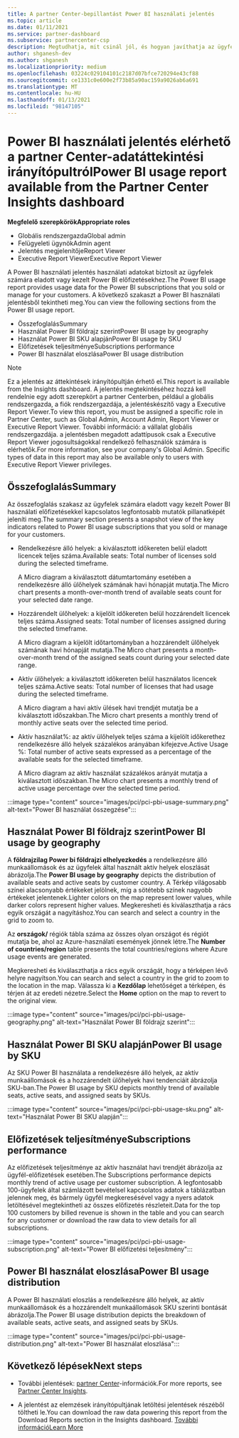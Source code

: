 ```yaml
---
title: A partner Center-bepillantást Power BI használati jelentés
ms.topic: article
ms.date: 01/11/2021
ms.service: partner-dashboard
ms.subservice: partnercenter-csp
description: Megtudhatja, mit csinál jól, és hogyan javíthatja az ügyfelek számára eladott vagy kezelt Power BI-előfizetések használatát.
author: shganesh-dev
ms.author: shganesh
ms.localizationpriority: medium
ms.openlocfilehash: 03224c029104101c2187d07bfce720294e43cf88
ms.sourcegitcommit: ce1331c0e600e2f73b85a90ac159a9026ab6a691
ms.translationtype: MT
ms.contentlocale: hu-HU
ms.lasthandoff: 01/13/2021
ms.locfileid: "98147105"
---
```

# <a name="power-bi-usage-report-available-from-the-partner-center-insights-dashboard"></a><span data-ttu-id="01034-103">Power BI használati jelentés elérhető a partner Center-adatáttekintési irányítópultról</span><span class="sxs-lookup"><span data-stu-id="01034-103">Power BI usage report available from the Partner Center Insights dashboard</span></span>

<span data-ttu-id="01034-104">**Megfelelő szerepkörök**</span><span class="sxs-lookup"><span data-stu-id="01034-104">**Appropriate roles**</span></span>
- <span data-ttu-id="01034-105">Globális rendszergazda</span><span class="sxs-lookup"><span data-stu-id="01034-105">Global admin</span></span>
- <span data-ttu-id="01034-106">Felügyeleti ügynök</span><span class="sxs-lookup"><span data-stu-id="01034-106">Admin agent</span></span>
- <span data-ttu-id="01034-107">Jelentés megjelenítője</span><span class="sxs-lookup"><span data-stu-id="01034-107">Report Viewer</span></span>
- <span data-ttu-id="01034-108">Executive Report Viewer</span><span class="sxs-lookup"><span data-stu-id="01034-108">Executive Report Viewer</span></span>

<span data-ttu-id="01034-109">A Power BI használati jelentés használati adatokat biztosít az ügyfelek számára eladott vagy kezelt Power BI előfizetésekhez.</span><span class="sxs-lookup"><span data-stu-id="01034-109">The Power BI usage report provides usage data for the Power BI subscriptions that you sold or manage for your customers.</span></span> <span data-ttu-id="01034-110">A következő szakaszt a Power BI használati jelentésből tekintheti meg.</span><span class="sxs-lookup"><span data-stu-id="01034-110">You can view the following sections from the Power BI usage report.</span></span>

- <span data-ttu-id="01034-111">Összefoglalás</span><span class="sxs-lookup"><span data-stu-id="01034-111">Summary</span></span>
- <span data-ttu-id="01034-112">Használat Power BI földrajz szerint</span><span class="sxs-lookup"><span data-stu-id="01034-112">Power BI usage by geography</span></span>
- <span data-ttu-id="01034-113">Használat Power BI SKU alapján</span><span class="sxs-lookup"><span data-stu-id="01034-113">Power BI usage by SKU</span></span>
- <span data-ttu-id="01034-114">Előfizetések teljesítménye</span><span class="sxs-lookup"><span data-stu-id="01034-114">Subscriptions performance</span></span>
- <span data-ttu-id="01034-115">Power BI használat eloszlása</span><span class="sxs-lookup"><span data-stu-id="01034-115">Power BI usage distribution</span></span>

 > [!NOTE]
 > <span data-ttu-id="01034-116">Ez a jelentés az áttekintések irányítópultján érhető el.</span><span class="sxs-lookup"><span data-stu-id="01034-116">This report is available from the Insights dashboard.</span></span> <span data-ttu-id="01034-117">A jelentés megtekintéséhez hozzá kell rendelnie egy adott szerepkört a partner Centerben, például a globális rendszergazda, a fiók rendszergazdája, a jelentéskészítő vagy a Executive Report Viewer.</span><span class="sxs-lookup"><span data-stu-id="01034-117">To view this report, you must be assigned a specific role in Partner Center, such as Global Admin, Account Admin, Report Viewer or Executive Report Viewer.</span></span> <span data-ttu-id="01034-118">További információ: a vállalat globális rendszergazdája. a jelentésben megadott adattípusok csak a Executive Report Viewer jogosultságokkal rendelkező felhasználók számára is elérhetők.</span><span class="sxs-lookup"><span data-stu-id="01034-118">For more information, see your company's Global Admin. Specific types of data in this report may also be available only to users with Executive Report Viewer privileges.</span></span>

## <a name="summary"></a><span data-ttu-id="01034-119">Összefoglalás</span><span class="sxs-lookup"><span data-stu-id="01034-119">Summary</span></span>

<span data-ttu-id="01034-120">Az összefoglalás szakasz az ügyfelek számára eladott vagy kezelt Power BI használati előfizetésekkel kapcsolatos legfontosabb mutatók pillanatképét jeleníti meg.</span><span class="sxs-lookup"><span data-stu-id="01034-120">The summary section presents a snapshot view of the key indicators related to Power BI usage subscriptions that you sold or manage for your customers.</span></span> 

- <span data-ttu-id="01034-121">Rendelkezésre álló helyek: a kiválasztott időkereten belül eladott licencek teljes száma.</span><span class="sxs-lookup"><span data-stu-id="01034-121">Available seats: Total number of licenses sold during the selected timeframe.</span></span>

   <span data-ttu-id="01034-122">A Micro diagram a kiválasztott dátumtartomány esetében a rendelkezésre álló ülőhelyek számának havi hónapját mutatja.</span><span class="sxs-lookup"><span data-stu-id="01034-122">The Micro chart presents a month-over-month trend of available seats count for your selected date range.</span></span>

- <span data-ttu-id="01034-123">Hozzárendelt ülőhelyek: a kijelölt időkereten belül hozzárendelt licencek teljes száma.</span><span class="sxs-lookup"><span data-stu-id="01034-123">Assigned seats: Total number of licenses assigned during the selected timeframe.</span></span>

   <span data-ttu-id="01034-124">A Micro diagram a kijelölt időtartományban a hozzárendelt ülőhelyek számának havi hónapját mutatja.</span><span class="sxs-lookup"><span data-stu-id="01034-124">The Micro chart presents a month-over-month trend of the assigned seats count during your selected date range.</span></span>

- <span data-ttu-id="01034-125">Aktív ülőhelyek: a kiválasztott időkereten belül használatos licencek teljes száma.</span><span class="sxs-lookup"><span data-stu-id="01034-125">Active seats: Total number of licenses that had usage during the selected timeframe.</span></span> 

   <span data-ttu-id="01034-126">A Micro diagram a havi aktív ülések havi trendjét mutatja be a kiválasztott időszakban.</span><span class="sxs-lookup"><span data-stu-id="01034-126">The Micro chart presents a monthly trend of monthly active seats over the selected time period.</span></span>

- <span data-ttu-id="01034-127">Aktív használat%: az aktív ülőhelyek teljes száma a kijelölt időkerethez rendelkezésre álló helyek százalékos arányában kifejezve.</span><span class="sxs-lookup"><span data-stu-id="01034-127">Active Usage %: Total number of active seats expressed as a percentage of the available seats for the selected timeframe.</span></span> 

   <span data-ttu-id="01034-128">A Micro diagram az aktív használat százalékos arányát mutatja a kiválasztott időszakban.</span><span class="sxs-lookup"><span data-stu-id="01034-128">The Micro chart presents a monthly trend of active usage percentage over the selected time period.</span></span>

:::image type="content" source="images/pci/pci-pbi-usage-summary.png" alt-text="Power BI használat összegzése":::

## <a name="power-bi-usage-by-geography"></a><span data-ttu-id="01034-130">Használat Power BI földrajz szerint</span><span class="sxs-lookup"><span data-stu-id="01034-130">Power BI usage by geography</span></span>

<span data-ttu-id="01034-131">A **földrajzilag Power bi földrajzi elhelyezkedés** a rendelkezésre álló munkaállomások és az ügyfelek által használt aktív helyek eloszlását ábrázolja.</span><span class="sxs-lookup"><span data-stu-id="01034-131">The **Power BI usage by geography** depicts the distribution of available seats and active seats by customer country.</span></span> <span data-ttu-id="01034-132">A Térkép világosabb színei alacsonyabb értékeket jelölnek, míg a sötétebb színek nagyobb értékeket jelentenek.</span><span class="sxs-lookup"><span data-stu-id="01034-132">Lighter colors on the map represent lower values, while darker colors represent higher values.</span></span> <span data-ttu-id="01034-133">Megkeresheti és kiválaszthatja a rács egyik országát a nagyításhoz.</span><span class="sxs-lookup"><span data-stu-id="01034-133">You can search and select a country in the grid to zoom to.</span></span>

<span data-ttu-id="01034-134">Az **országok/** régiók tábla száma az összes olyan országot és régiót mutatja be, ahol az Azure-használati események jönnek létre.</span><span class="sxs-lookup"><span data-stu-id="01034-134">The **Number of countries/region** table presents the total countries/regions where Azure usage events are generated.</span></span>

<span data-ttu-id="01034-135">Megkeresheti és kiválaszthatja a rács egyik országát, hogy a térképen lévő helyre nagyítson.</span><span class="sxs-lookup"><span data-stu-id="01034-135">You can search and select a country in the grid to zoom to the location in the map.</span></span> <span data-ttu-id="01034-136">Válassza ki a **Kezdőlap** lehetőséget a térképen, és térjen át az eredeti nézetre.</span><span class="sxs-lookup"><span data-stu-id="01034-136">Select the **Home** option on the map to revert to the original view.</span></span>

:::image type="content" source="images/pci/pci-pbi-usage-geography.png" alt-text="Használat Power BI földrajz szerint":::

## <a name="power-bi-usage-by-sku"></a><span data-ttu-id="01034-138">Használat Power BI SKU alapján</span><span class="sxs-lookup"><span data-stu-id="01034-138">Power BI usage by SKU</span></span>

<span data-ttu-id="01034-139">Az SKU Power BI használata a rendelkezésre álló helyek, az aktív munkaállomások és a hozzárendelt ülőhelyek havi tendenciáit ábrázolja SKU-ban.</span><span class="sxs-lookup"><span data-stu-id="01034-139">The Power BI usage by SKU depicts monthly trend of available seats, active seats, and assigned seats by SKUs.</span></span>

:::image type="content" source="images/pci/pci-pbi-usage-sku.png" alt-text="Használat Power BI SKU alapján":::

## <a name="subscriptions-performance"></a><span data-ttu-id="01034-141">Előfizetések teljesítménye</span><span class="sxs-lookup"><span data-stu-id="01034-141">Subscriptions performance</span></span>

<span data-ttu-id="01034-142">Az előfizetések teljesítménye az aktív használat havi trendjét ábrázolja az ügyfél-előfizetések esetében.</span><span class="sxs-lookup"><span data-stu-id="01034-142">The Subscriptions performance depicts monthly trend of active usage per customer subscription.</span></span> <span data-ttu-id="01034-143">A legfontosabb 100-ügyfelek által számlázott bevételsel kapcsolatos adatok a táblázatban jelennek meg, és bármely ügyfél megkeresésével vagy a nyers adatok letöltésével megtekintheti az összes előfizetés részleteit.</span><span class="sxs-lookup"><span data-stu-id="01034-143">Data for the top 100 customers by billed revenue is shown in the table and you can search for any customer or download the raw data to view details for all subscriptions.</span></span>

:::image type="content" source="images/pci/pci-pbi-usage-subscription.png" alt-text="Power BI előfizetési teljesítmény":::

## <a name="power-bi-usage-distribution"></a><span data-ttu-id="01034-145">Power BI használat eloszlása</span><span class="sxs-lookup"><span data-stu-id="01034-145">Power BI usage distribution</span></span>

<span data-ttu-id="01034-146">A Power BI használati eloszlás a rendelkezésre álló helyek, az aktív munkaállomások és a hozzárendelt munkaállomások SKU szerinti bontását ábrázolja.</span><span class="sxs-lookup"><span data-stu-id="01034-146">The Power BI usage distribution depicts the breakdown of available seats, active seats, and assigned seats by SKUs.</span></span>

:::image type="content" source="images/pci/pci-pbi-usage-distribution.png" alt-text="Power BI használat eloszlása":::

## <a name="next-steps"></a><span data-ttu-id="01034-148">Következő lépések</span><span class="sxs-lookup"><span data-stu-id="01034-148">Next steps</span></span>

- <span data-ttu-id="01034-149">További jelentések: [partner Center](partner-center-insights.md)-információk.</span><span class="sxs-lookup"><span data-stu-id="01034-149">For more reports, see [Partner Center Insights](partner-center-insights.md).</span></span>

- <span data-ttu-id="01034-150">A jelentést az elemzések irányítópultjának letöltési jelentések részéből töltheti le.</span><span class="sxs-lookup"><span data-stu-id="01034-150">You can download the raw data powering this report from the Download Reports section in the Insights dashboard.</span></span> [<span data-ttu-id="01034-151">További információ</span><span class="sxs-lookup"><span data-stu-id="01034-151">Learn More</span></span>](pci-download-reports.md) 
